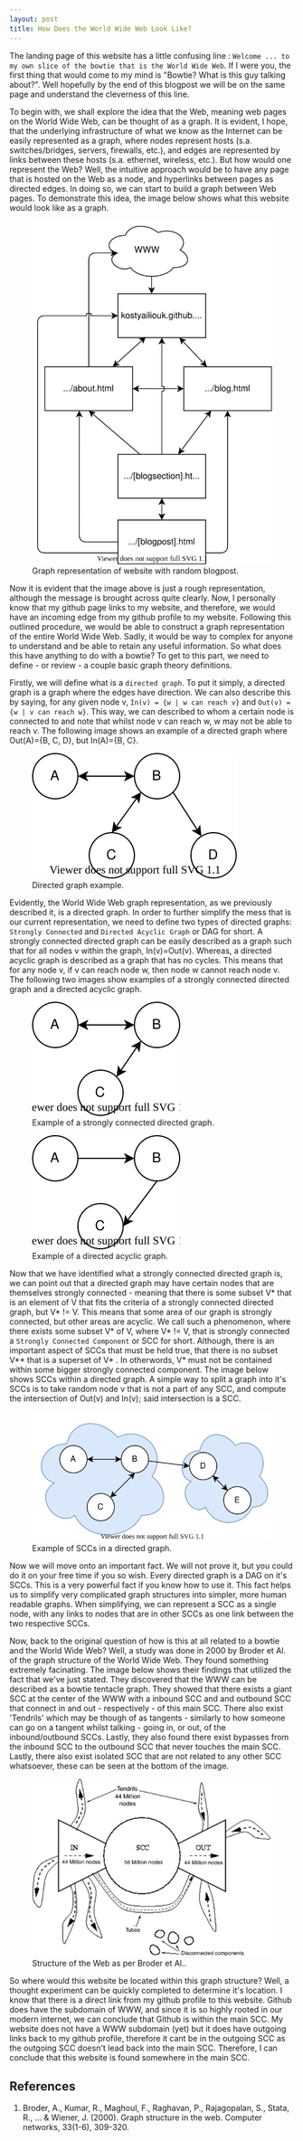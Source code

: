 ```yaml
---
layout: post
title: How Does the World Wide Web Look Like?
---
```


The landing page of this website has a little confusing line : `Welcome ... to my own slice of the bowtie that is the World Wide Web`. If I were you, the first thing that would come to my mind is "Bowtie? What is this guy talking about?". Well hopefully by the end of this blogpost we will be on the same page and understand the cleverness of this line.

To begin with, we shall explore the idea that the Web, meaning web pages on the World Wide Web, can be thought of as a graph. It is evident, I hope, that the underlying infrastructure of what we know as the Internet can be easily represented as a graph, where nodes represent hosts (s.a. switches/bridges, servers, firewalls, etc.), and edges are represented by links between these hosts (s.a. ethernet, wireless, etc.). But how would one represent the Web? Well, the intuitive approach would be to have any page that is hosted on the Web as a node, and hyperlinks between pages as directed edges. In doing so, we can start to build a graph between Web pages. To demonstrate this idea, the image below shows what this website would look like as a graph.

<!-- TODO missing link from blog sections & blog to home page -->
<div class="container col">
    <figure class="text-center">
        <img class="img-fluid" src="/assets/images/blogposts/bowtie/bowtie-img1.svg" alt="Rough look at graph structure of this website.">
        <figcaption>
            Graph representation of website with random blogpost.
        </figcaption>
    </figure>
</div>

Now it is evident that the image above is just a rough representation, although the message is brought across quite clearly. Now, I personally know that my github page links to my website, and therefore, we would have an incoming edge from my github profile to my website. Following this outlined procedure, we would be able to construct a graph representation of the entire World Wide Web. Sadly, it would be way to complex for anyone to understand and be able to retain any useful information. So what does this have anything to do with a bowtie? To get to this part, we need to define - or review - a couple basic graph theory definitions.

Firstly, we will define what is a `directed graph`. To put it simply, a directed graph is a graph where the edges have direction. We can also describe this by saying, for any given node v, `In(v) = {w | w can reach v}` and `Out(v) = {w | v can reach w}`. This way, we can described to whom a certain node is connected to and note that whilst node v can reach w, w may not be able to reach v. The following image shows an example of a directed graph where Out(A)={B, C, D}, but In(A)={B, C}.

<div class="container col">
    <figure class="text-center">
        <img class="img-fluid" src="/assets/images/blogposts/bowtie/bowtie-img2.svg" alt="Example of a directed graph.">
        <figcaption>Directed graph example.</figcaption>
    </figure>
</div>

Evidently, the World Wide Web graph representation, as we previously described it, is a directed graph. In order to further simplify the mess that is our current representation, we need to define two types of directed graphs: `Strongly Connected` and `Directed Acyclic Graph` or DAG for short. A strongly connected directed graph can be easily described as a graph such that for all nodes v within the graph, In(v)=Out(v). Whereas, a directed acyclic graph is described as a graph that has no cycles. This means that for any node v, if v can reach node w, then node w cannot reach node v. The following two images show examples of a strongly connected directed graph and a directed acyclic graph.

<div class="container">
    <div class="row justify-content-center">
        <div class="col">
            <figure class="text-center">
                <img class="img-fluid" src="/assets/images/blogposts/bowtie/bowtie-img3.svg" alt="Example of a strongly connected directed graph.">
                <figcaption>
                    Example of a strongly connected directed graph.
                </figcaption>
            </figure>
        </div>
        <div class="col">
            <figure class="text-center">
                <img class="img-fluid" src="/assets/images/blogposts/bowtie/bowtie-img4.svg" alt="Example of a directed acyclic graph.">
                <figcaption>
                    Example of a directed acyclic graph.
                </figcaption>
            </figure>
        </div>
    </div>
</div>

Now that we have identified what a strongly connected directed graph is, we can point out that a directed graph may have certain nodes that are themselves strongly connected - meaning that there is some subset V* that is an element of V that fits the criteria of a strongly connected directed graph, but V* != V. This means that some area of our graph is strongly connected, but other areas are acyclic. We call such a phenomenon, where there exists some subset V* of V, where V* != V, that is strongly connected a `Strongly Connected Component` or SCC for short. Although, there is an important aspect of SCCs that must be held true, that there is no subset V** that is a superset of V* . In otherwords, V* must not be contained within some bigger strongly connected component. The image below shows SCCs within a directed graph. A simple way to split a graph into it's SCCs is to take random node v that is not a part of any SCC, and compute the intersection of Out(v) and In(v); said intersection is a SCC.

<div class="container col">
    <figure class="text-center">
        <img class="img-fluid" src="/assets/images/blogposts/bowtie/bowtie-img5.svg" alt="Example of SCCs in a directed graph.">
        <figcaption>Example of SCCs in a directed graph.</figcaption>
    </figure>
</div>

Now we will move onto an important fact. We will not prove it, but you could do it on your free time if you so wish. Every directed graph is a DAG on it's SCCs. This is a very powerful fact if you know how to use it. This fact helps us to simplify very complicated graph structures into simpler, more human readable graphs. When simplifying, we can represent a SCC as a single node, with any links to nodes that are in other SCCs as one link between the two respective SCCs.

Now, back to the original question of how is this at all related to a bowtie and the World Wide Web? Well, a study was done in 2000 by Broder et Al. of the graph structure of the World Wide Web. They found something extremely facinating. The image below shows their findings that utilized the fact that we've just stated. They discovered that the WWW can be described as a bowtie tentacle graph. They showed that there exists a giant SCC at the center of the WWW with a inbound SCC and and outbound SCC that connect in and out - respectively - of this main SCC. There also exist 'Tendrils' which may be though of as tangents - similarly to how someone can go on a tangent whilst talking - going in, or out, of the inbound/outbound SCCs. Lastly, they also found there exist bypasses from the inbound SCC to the outbound SCC that never touches the main SCC. Lastly, there also exist isolated SCC that are not related to any other SCC whatsoever, these can be seen at the bottom of the image.

<div class="container col">
    <figure class="text-center">
        <img class="img-fluid" src="/assets/images/blogposts/bowtie/bowtie-img6.gif" alt="Structure of the Web as per Broder et Al..">
        <figcaption>Structure of the Web as per Broder et Al..</figcaption>
    </figure>
</div>

So where would this website be located within this graph structure? Well, a thought experiment can be quickly completed to determine it's location. I know that there is a direct link from my github profile to this website. Github does have the subdomain of WWW, and since it is so highly rooted in our modern internet, we can conclude that Github is within the main SCC. My website does not have a WWW subdomain (yet) but it does have outgoing links back to my github profile, therefore it cant be in the outgoing SCC as the outgoing SCC doesn't lead back into the main SCC. Therefore, I can conclude that this website is found somewhere in the main SCC.

## References
1. Broder, A., Kumar, R., Maghoul, F., Raghavan, P., Rajagopalan, S., Stata, R., ... & Wiener, J. (2000). Graph structure in the web. Computer networks, 33(1-6), 309-320.
